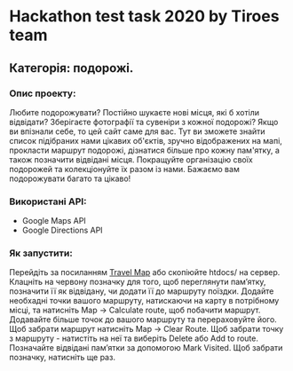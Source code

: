 # Hackathon test task 2020 by Tiroes team

## Категорія: подорожі.

### Опис проекту: 
Любите подорожувати? Постійно шукаєте нові місця, які б хотіли відвідати? Зберігаєте фотографії та сувеніри з кожної подорожі? Якщо ви впізнали себе, то цей сайт саме для вас. Тут ви зможете знайти список підібраних нами цікавих об'єктів, зручно відображених на мапі, прокласти маршрут подорожі, дізнатися більше про кожну пам'ятку, а також позначити відвідані місця. Покращуйте організацію своїх подорожей та колекціонуйте їх разом із нами. Бажаємо вам подорожувати багато та цікаво!

### Використані АРІ:
 - Google Maps API
 - Google Directions API

### Як запустити:
Перейдіть за посиланням [Travel Map](http://travel-map.42web.io/) або скопіюйте htdocs/ на сервер. 
Клацніть на червону позначку для того, щоб переглянути пам’ятку, позначити її як відвідану, чи додати її до маршруту поїздки.
Додайте необхадні точки вашого маршруту, натискаючи на карту в потрібному місці, та натисніть Map -> Calculate route, щоб побачити маршрут. Додавайте більше точок до вашого маршруту та перераховуйте його.
Щоб забрати маршрут натисніть Map -> Clear Route.
Щоб забрати точку з маршруту - натистіть на неї та виберіть Delete або Add to route.
Позначайте відвідані пам’ятки за допомогою Mark Visited. Щоб забрати позначку, натисніть ще раз.